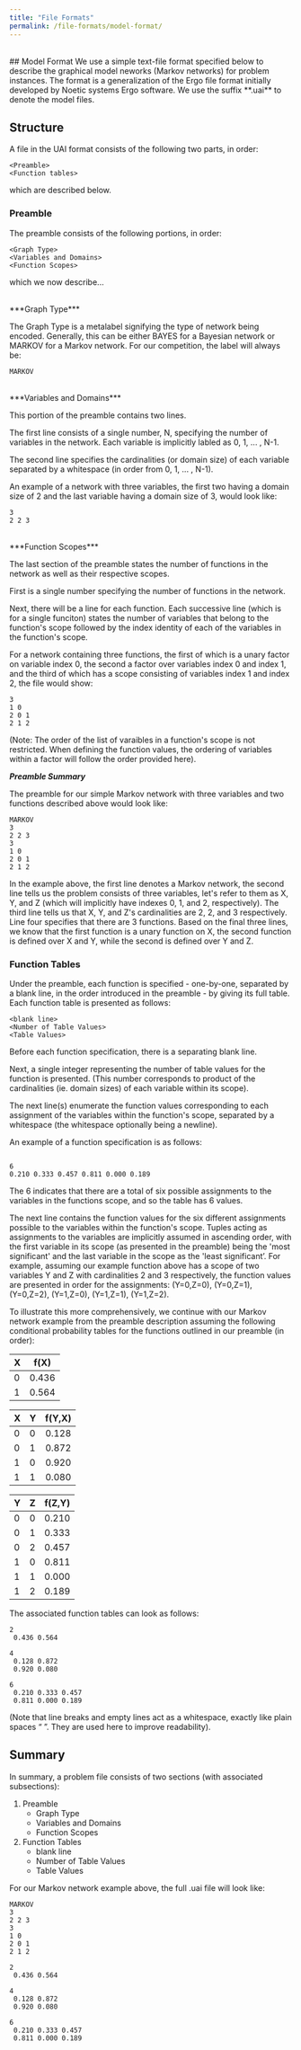 ```yaml
---
title: "File Formats"
permalink: /file-formats/model-format/
---
```


<br>
## Model Format
We use a simple text-file format specified below to describe the graphical model neworks (Markov networks) for problem instances. 
The format is a generalization of the Ergo file format initially developed by Noetic systems Ergo software.
We use the suffix **.uai** to denote the model files.

Structure
---------
A file in the UAI format consists of the following two parts, in order:
```
<Preamble>
<Function tables>
```
which are described below.

### Preamble
The preamble consists of the following portions, in order:
```
<Graph Type>
<Variables and Domains>
<Function Scopes>
```
which we now describe...

<br>
***Graph Type***

The Graph Type is a metalabel signifying the type of network being encoded.  Generally, this can be either BAYES for a Bayesian network or MARKOV for a Markov network. For our competition, the label will always be:
```
MARKOV
```

<br>
***Variables and Domains***

This portion of the preamble contains two lines.

The first line consists of a single number, N, specifying the number of variables in the network.
Each variable is implicitly labled as 0, 1, ... , N-1.

The second line specifies the cardinalities (or domain size) of each variable separated by a whitespace (in order from 0, 1, ... , N-1).

An example of a network with three variables, the first two having a domain size of 2
and the last variable having a domain size of 3, would look like:
```
3
2 2 3
```

<br>
***Function Scopes***

The last section of the preamble states the number of functions in the network as well as their respective scopes.

First is a single number specifying the number of functions in the network.

Next, there will be a line for each function.  Each successive line (which is for a single funciton)
states the number of variables that belong to the function's scope followed by the index identity of
each of the variables in the function's scope.

For a network containing three functions, the first of which is a unary factor on variable index 0, the second a factor over variables index 0 and index 1, and the third of which has a scope consisting of variables index 1 and index 2, the file would show:
```
3
1 0
2 0 1
2 1 2
```
(Note: The order of the list of varaibles in a function's scope is not restricted. When defining the function values, the ordering of variables within a factor will follow the order provided here).

***Preamble Summary***

The preamble for our simple Markov network with three variables and two functions described above would look like:
```
MARKOV
3
2 2 3
3
1 0
2 0 1
2 1 2
```
In the example above, the first line denotes a Markov network, the second line tells us the problem consists of three variables, let's refer to them as X, Y, and Z (which will implicitly have indexes 0, 1, and 2, respectively). The third line tells us that X, Y, and Z's cardinalities are 2, 2, and 3 respectively. Line four specifies that there are 3 functions. Based on the final three lines, we know that the first function is a unary function on X, the second function is defined over X and Y, while the second is defined over Y and Z.


### Function Tables

Under the preamble, 
each function is specified - one-by-one, separated by a blank line, in the order introduced in the preamble - by giving its full table.  Each function table is presented as follows:
```
<blank line>
<Number of Table Values>
<Table Values>
```
Before each function specification, there is a separating blank line.

Next, a single integer representing the number of table values for the function is presented.  (This number corresponds to product of the cardinalities (ie. domain sizes) of each variable within its scope).

The next line(s) enumerate the function values corresponding to each assignment of the variables within the function's scope, separated by a whitespace (the whitespace optionally being a newline).

An example of a function specification is as follows:
```

6
0.210 0.333 0.457 0.811 0.000 0.189
```
The 6 indicates that there are a total of six possible assignments to the variables in the functions scope, and so the table has 6 values.

The next line contains the function values for the six different assignments possible to the variables within the function's scope.  Tuples acting as assignments to the variables are implicitly assumed in ascending order, with the first variable in its scope (as presented in the preamble) being the 'most significant' and the last variable in the scope as the 'least significant’. For example, assuming our example function above has a scope of two variables Y and Z with cardinalities 2 and 3 respectively, the function values are presented in order for the assignments: (Y=0,Z=0), (Y=0,Z=1), (Y=0,Z=2), (Y=1,Z=0), (Y=1,Z=1), (Y=1,Z=2).

To illustrate this more comprehensively, we continue with our Markov network example from the preamble description assuming the following conditional probability tables for the functions outlined in our preamble (in order):

| X | f(X) |
| :--- | :----: | 
| 0 | 0.436 |
| 1 | 0.564 |


| X |	Y |	f(Y,X) |
| :--- | :--- | :----: | 
| 0 |	0 |	0.128  |
| 0 |	1 |	0.872 |
| 1 |	0 |	0.920 |
| 1 |	1 |	0.080 |


| Y | 	Z | 	f(Z,Y) | 
| :--- | :--- | :----: | 
| 0 | 	0 | 	0.210 | 
| 0 | 	1 | 	0.333 | 
| 0 | 	2 | 	0.457 | 
| 1 | 	0 | 	0.811 | 
| 1 | 	1 | 	0.000 | 
| 1 | 	2 | 	0.189 | 


The associated function tables can look as follows:

```
2
 0.436 0.564

4
 0.128 0.872
 0.920 0.080

6
 0.210 0.333 0.457
 0.811 0.000 0.189
```

(Note that line breaks and empty lines act as a whitespace, exactly like plain spaces “ ”. 
They are used here to improve readability).

Summary
-------
In summary, a problem file consists of two sections (with associated subsections): 
1. Preamble
    * Graph Type
    * Variables and Domains
    * Function Scopes
2. Function Tables
    * blank line
    * Number of Table Values
    * Table Values


For our Markov network example above, the full .uai file will look like:
```
MARKOV
3
2 2 3
3
1 0
2 0 1
2 1 2

2
 0.436 0.564

4
 0.128 0.872
 0.920 0.080

6
 0.210 0.333 0.457
 0.811 0.000 0.189
```
